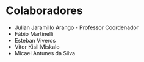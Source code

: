 # Colaboradores

* Julian Jaramillo Arango - Professor Coordenador
* Fábio Martinelli
* Esteban Viveros
* Vitor Kisil Miskalo
* Micael Antunes da Silva

